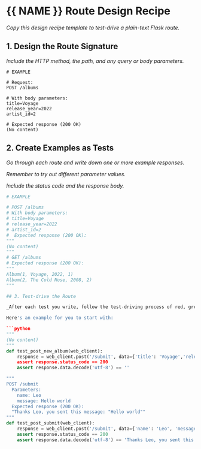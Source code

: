 
# {{ NAME }} Route Design Recipe

_Copy this design recipe template to test-drive a plain-text Flask route._

## 1. Design the Route Signature

_Include the HTTP method, the path, and any query or body parameters._

```
# EXAMPLE

# Request:
POST /albums

# With body parameters:
title=Voyage
release_year=2022
artist_id=2

# Expected response (200 OK)
(No content)
```

## 2. Create Examples as Tests

_Go through each route and write down one or more example responses._

_Remember to try out different parameter values._

_Include the status code and the response body._

```python
# EXAMPLE

# POST /albums
# With body parameters:
# title=Voyage
# release_year=2022
# artist_id=2
#  Expected response (200 OK):
"""
(No content)
"""
# GET /albums
# Expected response (200 OK):
"""
Album(1, Voyage, 2022, 1)
Album(2, The Cold Nose, 2008, 2)
"""

## 3. Test-drive the Route

_After each test you write, follow the test-driving process of red, green, refactor to implement the behaviour._

Here's an example for you to start with:

```python
"""
(No content)
"""
def test_post_new_album(web_client):
    response = web_client.post('/submit', data={'title': 'Voyage','release_year': 2022,'artist_id': 2}')
    assert response.status_code == 200
    assert response.data.decode('utf-8') == ''

"""
POST /submit
  Parameters:
    name: Leo
    message: Hello world
  Expected response (200 OK):
  "Thanks Leo, you sent this message: "Hello world""
"""
def test_post_submit(web_client):
    response = web_client.post('/submit', data={'name': 'Leo', 'message': 'Hello world'})
    assert response.status_code == 200
    assert response.data.decode('utf-8') == 'Thanks Leo, you sent this message: "Hello world"'
```

